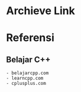 # Archieve Link

# Referensi

## Belajar C++
    - belajarcpp.com
    - learncpp.com
    - cplusplus.com
  